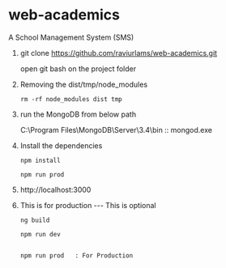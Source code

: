 # web-academics
A School Management System (SMS)

1. git clone https://github.com/raviurlams/web-academics.git
   
   open git bash on the project folder

2.  Removing the dist/tmp/node_modules

    ```
    rm -rf node_modules dist tmp
    ```

3. run the MongoDB from below path

   C:\Program Files\MongoDB\Server\3.4\bin  :: mongod.exe


4. Install the dependencies
    
    ```   
    npm install

    npm run prod 
    
    ```

5. http://localhost:3000


6. This is for production  --- This is optional
    ``` 
    ng build

    npm run dev 


    npm run prod   : For Production 

    ```   
